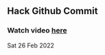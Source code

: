 
 ## Hack Github Commit 
 ### Watch video <a href="https://www.youtube.com">here</a> 
 Sat 26 Feb 2022 
